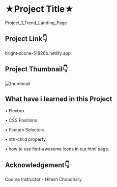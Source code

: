 
# ★Project Title★

Project_1_Trend_Landing_Page


## Project Link👇

bright-scone-51826b.netlify.app

## Project Thumbnail👇


![thumbnail](https://user-images.githubusercontent.com/124662014/217190012-4cbcb6a2-b832-4914-b146-f06f6ccba2dd.png)


## What have i learned in this Project
•	Flexbox

•	CSS Positions

•	Pseudo Selectors.

•	nth-child property.

•	how to use font-awesome icons in     our html page.

## Acknowledgement👇

Course Instructor - Hitesh Choudhary

